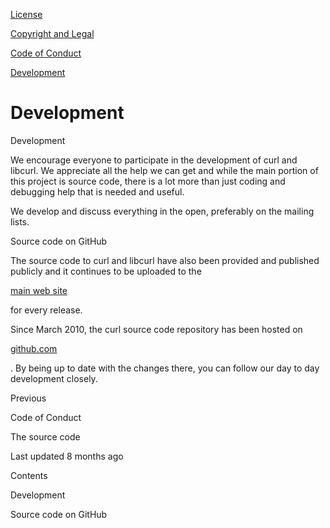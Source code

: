 <a href="license.html" class="navButton-94f2579c--pageItemWithChildrenNested-2c5d8183--navButtonClickable-161b88ca">

<span class="text-4505230f--UIH300-2063425d--textContentFamily-49a318e1--navButtonLabel-14a4968f">License</span>

</a>

<a href="copyright.html" class="navButton-94f2579c--pageItemWithChildrenNested-2c5d8183--navButtonClickable-161b88ca">

<span class="text-4505230f--UIH300-2063425d--textContentFamily-49a318e1--navButtonLabel-14a4968f">Copyright and Legal</span>

</a>

<a href="coc.html" class="navButton-94f2579c--pageItemWithChildrenNested-2c5d8183--navButtonClickable-161b88ca">

<span class="text-4505230f--UIH300-2063425d--textContentFamily-49a318e1--navButtonLabel-14a4968f">Code of Conduct</span>

</a>

<a href="devel.html" class="navButton-94f2579c--pageItemWithChildrenNested-2c5d8183--navButtonClickable-161b88ca--navButtonOpened-6a88552e">

<span class="text-4505230f--UIH300-2063425d--textContentFamily-49a318e1--navButtonLabel-14a4968f">Development</span>

</a>

# <span class="text-4505230f--DisplayH900-bfb998fa--textContentFamily-49a318e1">Development</span>

<span class="text-4505230f--UIH300-2063425d--textUIFamily-5ebd8e40--text-8ee2c8b2">

</span>

<span class="text-4505230f--UIH300-2063425d--textUIFamily-5ebd8e40--text-8ee2c8b2">

</span>

<span class="text-4505230f--HeadingH700-04e1a2a3--textContentFamily-49a318e1">

<span data-key="eef6476692ae4ff1b29569e2ea65210a">

<span data-offset-key="eef6476692ae4ff1b29569e2ea65210a:0">Development</span>

</span>

</span>

<span class="text-4505230f--TextH400-3033861f--textContentFamily-49a318e1">

<span data-key="2c2ecf5e3221471f875b8a0eb54586ac">

<span data-offset-key="2c2ecf5e3221471f875b8a0eb54586ac:0">We encourage everyone to participate in the development of curl and libcurl. We appreciate all the help we can get and while the main portion of this project is source code, there is a lot more than just coding and debugging help that is needed and useful.</span>

</span>

</span>

<span class="text-4505230f--TextH400-3033861f--textContentFamily-49a318e1">

<span data-key="52e2764fb0db491cab15c66147d26193">

<span data-offset-key="52e2764fb0db491cab15c66147d26193:0">We develop and discuss everything in the open, preferably on the mailing lists.</span>

</span>

</span>

<span class="text-4505230f--HeadingH700-04e1a2a3--textContentFamily-49a318e1">

<span data-key="6febde8eeb004523b03a704950d0176c">

<span data-offset-key="6febde8eeb004523b03a704950d0176c:0">Source code on GitHub</span>

</span>

</span>

<span class="text-4505230f--TextH400-3033861f--textContentFamily-49a318e1">

<span data-key="07c46e409a1f4e50a79c33ab04ace78c">

<span data-offset-key="07c46e409a1f4e50a79c33ab04ace78c:0">The source code to curl and libcurl have also been provided and published publicly and it continues to be uploaded to the </span>

</span>

<a href="https://curl.se/" class="link-a079aa82--primary-53a25e66--link-faf6c434">

<span data-key="a07855b6a7bb460aa7fac7809f8d3935">

<span data-offset-key="a07855b6a7bb460aa7fac7809f8d3935:0">main web site</span>

</span>

</a>

<span data-key="c1106f1b1927426caa36f34e344aa34e">

<span data-offset-key="c1106f1b1927426caa36f34e344aa34e:0"> for every release.</span>

</span>

</span>

<span class="text-4505230f--TextH400-3033861f--textContentFamily-49a318e1">

<span data-key="5a7e553c51b14c898bcd0c94b957f133">

<span data-offset-key="5a7e553c51b14c898bcd0c94b957f133:0">Since March 2010, the curl source code repository has been hosted on </span>

</span>

<a href="https://github.com/" class="link-a079aa82--primary-53a25e66--link-faf6c434">

<span data-key="232e6ec0811d41a08946ef0341293cab">

<span data-offset-key="232e6ec0811d41a08946ef0341293cab:0">github.com</span>

</span>

</a>

<span data-key="cbdffc97a1844bf58d025a81250e6154">

<span data-offset-key="cbdffc97a1844bf58d025a81250e6154:0">. By being up to date with the changes there, you can follow our day to day development closely.</span>

</span>

</span>

<a href="coc.html" class="reset-3c756112--card-6570f064--whiteCard-fff091a4--cardPrevious-56a5e674">

</a>

<span class="text-4505230f--TextH200-a3425406--textContentFamily-49a318e1">Previous</span>

<span class="text-4505230f--UIH400-4e41e82a--textContentFamily-49a318e1">Code of Conduct</span>

<a href="../source.html" class="reset-3c756112--card-6570f064--whiteCard-fff091a4--cardNext-19241c42">

</a>

<span class="text-4505230f--UIH400-4e41e82a--textContentFamily-49a318e1">The source code</span>

<span class="text-4505230f--TextH200-a3425406--textContentFamily-49a318e1">Last updated 8 months ago</span>

<span class="text-4505230f--InfoH100-1e92e1d1--textContentFamily-49a318e1">Contents</span>

<a href="devel.html#development" class="reset-3c756112--menuItem-aa02f6ec--menuItemLight-757d5235--menuItemInline-173bdf97--pageTocItem-f4427024">

</a>

<span class="text-4505230f--UIH300-2063425d--textContentFamily-49a318e1">

<span class="text-4505230f--UIH200-50ead35f--textContentFamily-49a318e1">Development</span>

</span>

<a href="devel.html#source-code-on-github" class="reset-3c756112--menuItem-aa02f6ec--menuItemLight-757d5235--menuItemInline-173bdf97--pageTocItem-f4427024">

</a>

<span class="text-4505230f--UIH300-2063425d--textContentFamily-49a318e1">

<span class="text-4505230f--UIH200-50ead35f--textContentFamily-49a318e1">Source code on GitHub</span>

</span>
